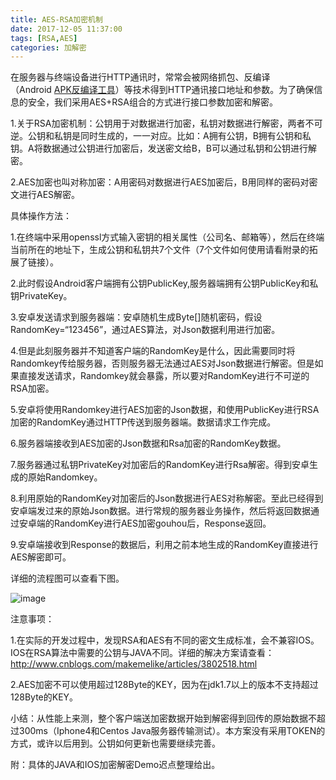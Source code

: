 ```yaml
---
title: AES-RSA加密机制
date: 2017-12-05 11:37:00
tags: [RSA,AES]
categories: 加解密
---
```


在服务器与终端设备进行HTTP通讯时，常常会被网络抓包、反编译（Android [APK反编译工具](https://link.jianshu.com?t=http://idoog.me/?p=2933)）等技术得到HTTP通讯接口地址和参数。为了确保信息的安全，我们采用AES+RSA组合的方式进行接口参数加密和解密。

1.关于RSA加密机制：公钥用于对数据进行加密，私钥对数据进行解密，两者不可逆。公钥和私钥是同时生成的，一一对应。比如：A拥有公钥，B拥有公钥和私钥。A将数据通过公钥进行加密后，发送密文给B，B可以通过私钥和公钥进行解密。

2.AES加密也叫对称加密：A用密码对数据进行AES加密后，B用同样的密码对密文进行AES解密。


具体操作方法：

1.在终端中采用openssl方式输入密钥的相关属性（公司名、邮箱等），然后在终端当前所在的地址下，生成公钥和私钥共7个文件（7个文件如何使用请看附录的拓展了链接）。

2.此时假设Android客户端拥有公钥PublicKey,服务器端拥有公钥PublicKey和私钥PrivateKey。

3.安卓发送请求到服务器端：安卓随机生成Byte[]随机密码，假设RandomKey=“123456”，通过AES算法，对Json数据利用进行加密。

4.但是此刻服务器并不知道客户端的RandomKey是什么，因此需要同时将Randomkey传给服务器，否则服务器无法通过AES对Json数据进行解密。但是如果直接发送请求，Randomkey就会暴露，所以要对RandomKey进行不可逆的RSA加密。

5.安卓将使用Randomkey进行AES加密的Json数据，和使用PublicKey进行RSA加密的RandomKey通过HTTP传送到服务器端。数据请求工作完成。

6.服务器端接收到AES加密的Json数据和Rsa加密的RandomKey数据。

7.服务器通过私钥PrivateKey对加密后的RandomKey进行Rsa解密。得到安卓生成的原始Randomkey。

8.利用原始的RandomKey对加密后的Json数据进行AES对称解密。至此已经得到安卓端发过来的原始Json数据。进行常规的服务器业务操作，然后将返回数据通过安卓端的RandomKey进行AES加密gouhou后，Response返回。

9.安卓端接收到Response的数据后，利用之前本地生成的RandomKey直接进行AES解密即可。

详细的流程图可以查看下图。

![image](http://upload-images.jianshu.io/upload_images/265023-b64e781d365f1200.png?imageMogr2/auto-orient/strip%7CimageView2/2/w/700)

注意事项：

1.在实际的开发过程中，发现RSA和AES有不同的密文生成标准，会不兼容IOS。IOS在RSA算法中需要的公钥与JAVA不同。详细的解决方案请查看：http://www.cnblogs.com/makemelike/articles/3802518.html

2.AES加密不可以使用超过128Byte的KEY，因为在jdk1.7以上的版本不支持超过128Byte的KEY。

小结：从性能上来测，整个客户端送加密数据开始到解密得到回传的原始数据不超过300ms（Iphone4和Centos Java服务器传输测试）。本方案没有采用TOKEN的方式，或许以后用到。公钥如何更新也需要继续完善。

附：具体的JAVA和IOS加密解密Demo迟点整理给出。